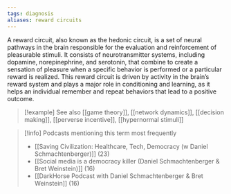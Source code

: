```yaml
---
tags: diagnosis
aliases: reward circuits
---
```


A reward circuit, also known as the hedonic circuit, is a set of neural pathways in the brain responsible for the evaluation and reinforcement of pleasurable stimuli. It consists of neurotransmitter systems, including dopamine, norepinephrine, and serotonin, that combine to create a sensation of pleasure when a specific behavior is performed or a particular reward is realized. This reward circuit is driven by activity in the brain’s reward system and plays a major role in conditioning and learning, as it helps an individual remember and repeat behaviors that lead to a positive outcome.

> [!example] See also
> [[game theory]], [[network dynamics]], [[decision making]], [[perverse incentive]], [[hypernormal stimuli]]

> [!info] Podcasts mentioning this term most frequently
> * [[Saving Civilization: Healthcare, Tech, Democracy (w Daniel Schmachtenberger)]] (23)
> * [[Social media is a democracy killer (Daniel Schmachtenberger & Bret Weinstein)]] (16)
> * [[DarkHorse Podcast with Daniel Schmachtenberger & Bret Weinstein]] (16)